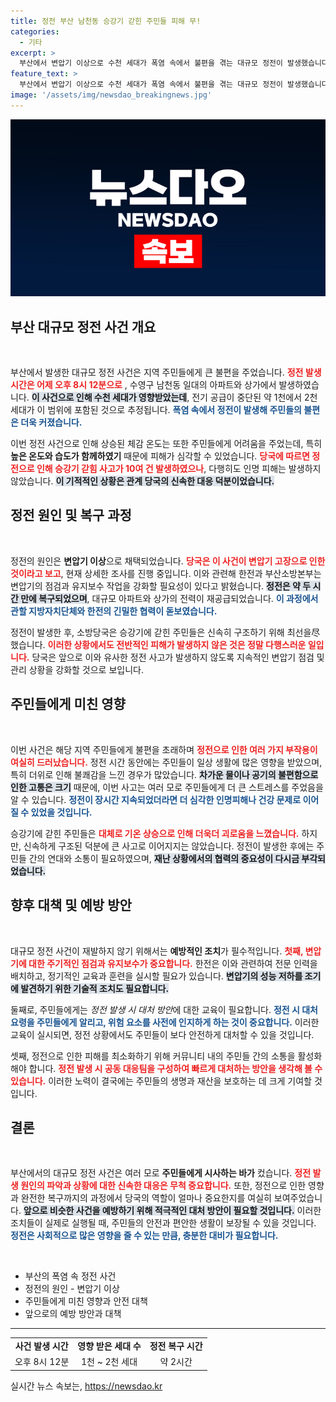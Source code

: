 ```yaml
---
title: 정전 부산 남천동 승강기 갇힌 주민들 피해 무!
categories:
  - 기타
excerpt: >
  부산에서 변압기 이상으로 수천 세대가 폭염 속에서 불편을 겪는 대규모 정전이 발생했습니다. 10여 건의 승강기 갇힘 사고에도 인명피해는 없었지만, 정확한 원인 조사 중입니다.
feature_text: >
  부산에서 변압기 이상으로 수천 세대가 폭염 속에서 불편을 겪는 대규모 정전이 발생했습니다. 10여 건의 승강기 갇힘 사고에도 인명피해는 없었지만, 정확한 원인 조사 중입니다.
image: '/assets/img/newsdao_breakingnews.jpg'
---
```


<p><img src="/assets/img/newsdao_breakingnews.jpg" alt="bookingtag 속보" /></p>

<h2 data-ke-size="size26">부산 대규모 정전 사건 개요</h2>

<p data-ke-size="size16">&nbsp;</p>

<p>부산에서 발생한 대규모 정전 사건은 지역 주민들에게 큰 불편을 주었습니다. <b><span style="color: #ee2323;">정전 발생 시간은 어제 오후 8시 12분으로</span></b> , 수영구 남천동 일대의 아파트와 상가에서 발생하였습니다. <b><span style="background-color: #21538527;">이 사건으로 인해 수천 세대가 영향받았는데</span></b>, 전기 공급이 중단된 약 1천에서 2천 세대가 이 범위에 포함된 것으로 추정됩니다. <b><span style="color: #1a5490;">폭염 속에서 정전이 발생해 주민들의 불편은 더욱 커졌습니다.</span></b></p>

<p>이번 정전 사건으로 인해 상승된 체감 온도는 또한 주민들에게 어려움을 주었는데, 특히 <strong>높은 온도와 습도가 함께하였기</strong> 때문에 피해가 심각할 수 있었습니다. <b><span style="color: #ee2323;">당국에 따르면 정전으로 인해 승강기 갇힘 사고가 10여 건 발생하였으나</span></b>, 다행히도 인명 피해는 발생하지 않았습니다. <b><span style="background-color: #21538527;">이 기적적인 상황은 관계 당국의 신속한 대응 덕분이었습니다.</span></b></p>

<h2 data-ke-size="size26">정전 원인 및 복구 과정</h2>

<p data-ke-size="size16">&nbsp;</p>

<p>정전의 원인은 <strong>변압기 이상</strong>으로 채택되었습니다. <b><span style="color: #ee2323;">당국은 이 사건이 변압기 고장으로 인한 것이라고 보고</span></b>, 현재 상세한 조사를 진행 중입니다. 이와 관련해 한전과 부산소방본부는 변압기의 점검과 유지보수 작업을 강화할 필요성이 있다고 밝혔습니다. <b><span style="background-color: #21538527;">정전은 약 두 시간 만에 복구되었으며</span></b>, 대규모 아파트와 상가의 전력이 재공급되었습니다. <b><span style="color: #1a5490;">이 과정에서 관할 지방자치단체와 한전의 긴밀한 협력이 돋보였습니다.</span></b></p>

<p>정전이 발생한 후, 소방당국은 승강기에 갇힌 주민들은 신속히 구조하기 위해 최선을尽했습니다. <b><span style="color: #ee2323;">이러한 상황에서도 전반적인 피해가 발생하지 않은 것은 정말 다행스러운 일입니다.</span></b> 당국은 앞으로 이와 유사한 정전 사고가 발생하지 않도록 지속적인 변압기 점검 및 관리 상황을 강화할 것으로 보입니다. </p>

<h2 data-ke-size="size26">주민들에게 미친 영향</h2>

<p data-ke-size="size16">&nbsp;</p>

<p>이번 사건은 해당 지역 주민들에게 불편을 초래하며 <b><span style="color: #ee2323;">정전으로 인한 여러 가지 부작용이 여실히 드러났습니다.</span></b> 정전 시간 동안에는 주민들이 일상 생활에 많은 영향을 받았으며, 특히 더위로 인해 불쾌감을 느낀 경우가 많았습니다. <b><span style="background-color: #21538527;">차가운 물이나 공기의 불편함으로 인한 고통은 크기</span></b> 때문에, 이번 사고는 여러 모로 주민들에게 더 큰 스트레스를 주었음을 알 수 있습니다. <b><span style="color: #1a5490;">정전이 장시간 지속되었더라면 더 심각한 인명피해나 건강 문제로 이어질 수 있었을 것입니다.</span></b></p>

<p>승강기에 갇힌 주민들은 <b><span style="color: #ee2323;">대체로 기온 상승으로 인해 더욱더 괴로움을 느꼈습니다.</span></b> 하지만, 신속하게 구조된 덕분에 큰 사고로 이어지지는 않았습니다. 정전이 발생한 후에는 주민들 간의 연대와 소통이 필요하였으며, <b><span style="background-color: #21538527;">재난 상황에서의 협력의 중요성이 다시금 부각되었습니다.</span></b></p>

<h2 data-ke-size="size26">향후 대책 및 예방 방안</h2>

<p data-ke-size="size16">&nbsp;</p>

<p>대규모 정전 사건이 재발하지 않기 위해서는 <strong>예방적인 조치</strong>가 필수적입니다. <b><span style="color: #ee2323;">첫째, 변압기에 대한 주기적인 점검과 유지보수가 중요합니다.</span></b> 한전은 이와 관련하여 전문 인력을 배치하고, 정기적인 교육과 훈련을 실시할 필요가 있습니다. <b><span style="background-color: #21538527;">변압기의 성능 저하를 조기에 발견하기 위한 기술적 조치도 필요합니다.</span></b></p>

<p>둘째로, 주민들에게는 <em>정전 발생 시 대처 방안</em>에 대한 교육이 필요합니다. <b><span style="color: #1a5490;">정전 시 대처 요령을 주민들에게 알리고, 위험 요소를 사전에 인지하게 하는 것이 중요합니다.</span></b> 이러한 교육이 실시되면, 정전 상황에서도 주민들이 보다 안전하게 대처할 수 있을 것입니다.</p>

<p>셋째, 정전으로 인한 피해를 최소화하기 위해 커뮤니티 내의 주민들 간의 소통을 활성화해야 합니다. <b><span style="color: #ee2323;">정전 발생 시 공동 대응팀을 구성하여 빠르게 대처하는 방안을 생각해 볼 수 있습니다.</span></b> 이러한 노력이 결국에는 주민들의 생명과 재산을 보호하는 데 크게 기여할 것입니다.</p>

<h2 data-ke-size="size26">결론</h2>

<p data-ke-size="size16">&nbsp;</p>

<p>부산에서의 대규모 정전 사건은 여러 모로 <strong>주민들에게 시사하는 바가</strong> 컸습니다. <b><span style="color: #ee2323;">정전 발생 원인의 파악과 상황에 대한 신속한 대응은 무척 중요합니다.</span></b> 또한, 정전으로 인한 영향과 완전한 복구까지의 과정에서 당국의 역할이 얼마나 중요한지를 여실히 보여주었습니다. <b><span style="background-color: #21538527;">앞으로 비슷한 사건을 예방하기 위해 적극적인 대처 방안이 필요할 것입니다.</span></b> 이러한 조치들이 실제로 실행될 때, 주민들의 안전과 편안한 생활이 보장될 수 있을 것입니다. <b><span style="color: #1a5490;">정전은 사회적으로 많은 영향을 줄 수 있는 만큼, 충분한 대비가 필요합니다.</span></b></p>

<p data-ke-size="size16">&nbsp;</p>

<ul>
    <li>부산의 폭염 속 정전 사건</li>
    <li>정전의 원인 - 변압기 이상</li>
    <li>주민들에게 미친 영향과 안전 대책</li>
    <li>앞으로의 예방 방안과 대책</li>
</ul>

<hr>

<table style="width: 100%; border-collapse: collapse;">
    <tr>
        <td style="text-align: center; height: 17px;"><b>사건 발생 시간</b></td>
        <td style="text-align: center; height: 17px;"><b>영향 받은 세대 수</b></td>
        <td style="text-align: center; height: 17px;"><b>정전 복구 시간</b></td>
    </tr>
    <tr>
        <td style="text-align: center; height: 17px;">오후 8시 12분</td>
        <td style="text-align: center; height: 17px;">1천 ~ 2천 세대</td>
        <td style="text-align: center; height: 17px;">약 2시간</td>
    </tr>
</table>
실시간 뉴스 속보는, <a href="https://newsdao.kr" rel="dofollow">https://newsdao.kr</a>


